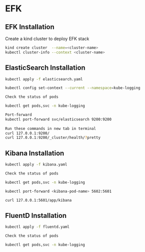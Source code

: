 # EFK

<h2>EFK Installation  </h2>

 Create a kind cluster to deploy EFK stack

```bash 
kind create cluster  --name=<cluster-name>
kubectl cluster-info --context <cluster-name>
```


<h2> ElasticSearch  Installation  </h2>

```bash 
kubectl apply -f elasticsearch.yaml

kubectl config set-context --current --namespace=kube-logging

Check the status of pods

kubectl get pods,svc -n kube-logging

Port-forward
kubectl port-forward svc/elasticsearch 9200:9200
 
Run these commands in new tab in terminal
curl 127.0.0.1:9200/
curl 127.0.0.1:9200/_cluster/health/?pretty
```

<h2> Kibana Installation </h2>

```bash
kubectl apply -f kibana.yaml

Check the status of pods

kubectl get pods,svc -n kube-logging

kubectl port-forward <kibana-pod-name> 5602:5601 

curl 127.0.0.1:5601/app/kibana

```


<h2> FluentD  Installation </h2>

```bash
kubectl apply -f fluentd.yaml

Check the status of pods

kubectl get pods,svc -n kube-logging
```

